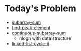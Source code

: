 # Today's Problem

- [subarray-sum](http://www.lintcode.com/problem/subarray-sum)
- [find-peak-element](https://www.lintcode.com/problem/find-peak-element)
- [continuous-subarray-sum](http://www.lintcode.com/problem/continuous-subarray-sum/)
  - nlogn with data structure
- [linked-list-cycle-ii](https://www.lintcode.com/problem/linked-list-cycle-ii)